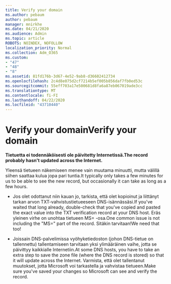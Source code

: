 ```yaml
---
title: Verify your domain
ms.author: pebaum
author: pebaum
manager: mnirkhe
ms.date: 04/21/2020
ms.audience: Admin
ms.topic: article
ROBOTS: NOINDEX, NOFOLLOW
localization_priority: Normal
ms.collection: Adm_O365
ms.custom:
- "47"
- "48"
- "8"
ms.assetid: 81fd176b-3d67-4e52-9ab8-d36602412734
ms.openlocfilehash: 2c4d8e075d2cf7214b5ef005b856daf7fb0ed53c
ms.sourcegitcommit: 55eff703a17e500681d8fa6a87eb067019ade3cc
ms.translationtype: MT
ms.contentlocale: fi-FI
ms.lasthandoff: 04/22/2020
ms.locfileid: "43710440"
---
```

# <a name="verify-your-domain"></a><span data-ttu-id="4f658-102">Verify your domain</span><span class="sxs-lookup"><span data-stu-id="4f658-102">Verify your domain</span></span>

 <span data-ttu-id="4f658-103">**Tietuetta ei todennäköisesti ole päivitetty Internetissä.**</span><span class="sxs-lookup"><span data-stu-id="4f658-103">**The record probably hasn't updated across the Internet.**</span></span>
  
<span data-ttu-id="4f658-104">Yleensä tietueen näkemiseen menee vain muutama minuutti, mutta välillä siihen saattaa kulua jopa pari tuntia.</span><span class="sxs-lookup"><span data-stu-id="4f658-104">It typically only takes a few minutes for us to be able to see the new record, but occasionally it can take as long as a few hours.</span></span> 
  
- <span data-ttu-id="4f658-105">Jos olet odottanut niin kauan jo, tarkista, että olet kopioinut ja liittänyt tarkan arvon TXT-vahvistustietueeseen DNS-isännässäsi.</span><span class="sxs-lookup"><span data-stu-id="4f658-105">If you've waited that long already, double-check that you've copied and pasted the exact value into the TXT verification record at your DNS host.</span></span> <span data-ttu-id="4f658-106">Eräs yleinen virhe on unohtaa tietueen MS= -osa.</span><span class="sxs-lookup"><span data-stu-id="4f658-106">One common issue is not including the "MS=" part of the record.</span></span> <span data-ttu-id="4f658-107">Sitäkin tarvitaan!</span><span class="sxs-lookup"><span data-stu-id="4f658-107">We need that too!</span></span>

- <span data-ttu-id="4f658-108">Joissain DNS-palvelimissa vyöhyketiedoston (johon DNS-tietue on tallennettu) tallentamiseen tarvitaan yksi ylimääräinen vaihe, jotta se päivittyy kaikkialle Internetiin.</span><span class="sxs-lookup"><span data-stu-id="4f658-108">At some DNS hosts, you have to take an extra step to save the zone file (where the DNS record is stored) so that it will update across the Internet.</span></span> <span data-ttu-id="4f658-109">Varmista, että olet tallentanut muutokset, jotta Microsoft voi tarkastella ja vahvistaa tietueen.</span><span class="sxs-lookup"><span data-stu-id="4f658-109">Make sure you've saved your changes so Microsoft can see and verify the record.</span></span>
